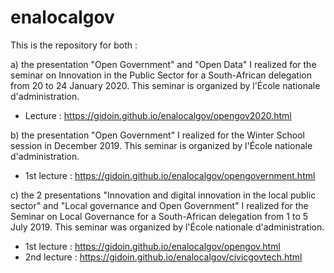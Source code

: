 # enalocalgov
This is the repository for both :

a) the presentation "Open Government" and "Open Data" I realized for the seminar on Innovation in the Public Sector for a South-African delegation from 20 to 24 January 2020.
This seminar is organized by l'École nationale d'administration.

- Lecture : https://gidoin.github.io/enalocalgov/opengov2020.html


b) the presentation "Open Government" I realized for the Winter School session in December 2019.
This seminar is organized by l'École nationale d'administration.

- 1st lecture : https://gidoin.github.io/enalocalgov/opengovernment.html


c) the 2 presentations "Innovation and digital innovation in the local public sector" and "Local governance and Open Government" I realized for the Seminar on Local Governance for a South-African delegation from 1 to 5 July 2019.
This seminar was organized by l'École nationale d'administration.

- 1st lecture : https://gidoin.github.io/enalocalgov/opengov.html
- 2nd lecture : https://gidoin.github.io/enalocalgov/civicgovtech.html

